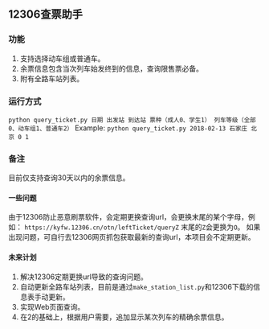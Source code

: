 ## 12306查票助手
### 功能
1. 支持选择动车组或普通车。
2. 余票信息包含当次列车始发终到的信息，查询限售票必备。
3. 附有全路车站列表。

### 运行方式
`python query_ticket.py 日期 出发站 到达站 票种（成人0、学生1） 列车等级（全部0、动车组1、普通车2）`
Example:
`python query_ticket.py 2018-02-13 石家庄 北京 0 1`

### 备注
目前仅支持查询30天以内的余票信息。

#### 一些问题
由于12306防止恶意刷票软件，会定期更换查询url，会更换末尾的某个字母，例如：
`https://kyfw.12306.cn/otn/leftTicket/queryZ` 末尾的`Z`会更换为`O`。
如果出现问题，可自行去12306网页抓包获取最新的查询url，本项目会不定期更新。

#### 未来计划
1. 解决12306定期更换url导致的查询问题。
2. 自动更新全路车站列表，目前是通过`make_station_list.py`和12306下载的信息表手动更新。
3. 实现Web页面查询。
4. 在2的基础上，根据用户需要，追加显示某次列车的精确余票信息。
